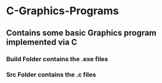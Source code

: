 # C-Graphics-Programs
## Contains some basic Graphics program implemented via C

### Build Folder contains the .exe files
### Src Folder contains the .c files
